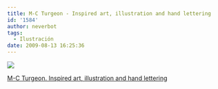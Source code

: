 ```yaml
---
title: M-C Turgeon - Inspired art, illustration and hand lettering
id: '1584'
author: neverbot
tags:
  - Ilustración
date: 2009-08-13 16:25:36
---
```


![](./dwyplo.jpg)

[M-C Turgeon. Inspired art, illustration and hand lettering](http://art.mcturgeon.com/)
